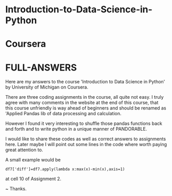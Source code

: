 # Introduction-to-Data-Science-in-Python
# Coursera
# FULL-ANSWERS

Here are my answers to the course 'Introduction to Data Science in Python' by University of Michigan on Coursera.

There are three coding assignments in the course, all quite not easy.
I truly agree with many comments in the website at the end of this course, that this course unfriendly is way ahead of beginners and should be renamed as 'Applied Pandas lib of data processing and calculation.

However I found it very interesting to shuffle those pandas functions back and forth and to write python in a unique manner of PANDORABLE.

I would like to share these codes as well as correct answers to assignments here. Later maybe I will point out some lines in the code where worth paying great attention to.

A small example would be

`df7['diff']=df7.apply(lambda x:max(x)-min(x),axis=1)`

at cell 10 of Assignment 2.

~
Thanks.
